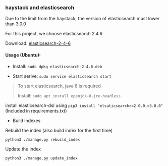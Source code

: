 ### haystack and elasticsearch

Due to the limit from the haystack, the version of elasticsearch must lower than 3.0.0

For this project, we choose elasticsearch 2.4.6

Download: [elasticsearch-2-4-6](https://www.elastic.co/cn/downloads/past-releases/elasticsearch-2-4-6)

#### Usage (Ubuntu): 

- Install: ```sudo dpkg elasticsearch-2.4.6.deb```

- Start serive: ```sudo service elasticsearch start```

> To start elasticsearch, java 8 is required
>
> Install: ```sudo apt install openjdk-8-jre-headless```

install elasticsearch-dsl using ```pip3 install "elsaticsearch>=2.0.0,<3.0.0"```(Included in requirements.txt)

- Build indexes

Rebuild the index (also build index for the first time)

```python3 ./manage.py rebuild_index```

Update the index

```python3 ./manage.py update_index```